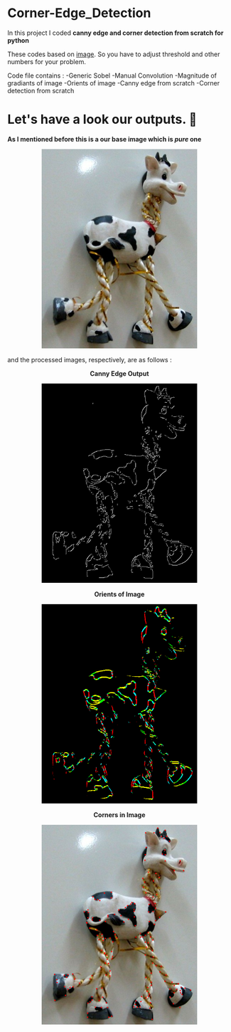 # Corner-Edge_Detection

In this project I coded **canny edge and corner detection from scratch for python**

These codes based on [image](https://raw.githubusercontent.com/ozgunsungar/Corner-Edge_Detection/main/image.png). So you have to adjust threshold and other numbers for your problem.

Code file contains : 
-Generic Sobel
-Manual Convolution
-Magnitude of gradiants of image
-Orients of image
-Canny edge from scratch
-Corner detection from scratch

# Let's have a look our outputs. :muscle:	

**As I mentioned before this is a our base image which is _pure_ one**
<p align="center">
  <img src="https://raw.githubusercontent.com/ozgunsungar/Corner-Edge_Detection/main/image.png" width="350" title="Base Image">
<p/>
and the processed images, respectively, are as follows : 

<p align="center">
  <b>Canny Edge Output
</p>


<p align="center">
  <img src="https://raw.githubusercontent.com/ozgunsungar/Corner-Edge_Detection/main/image_canny.png" width="350" title="Canny Edge">
<p/>

    
<p align="center">
  <b>Orients of Image
</p>

<p align="center">
  <img src="https://raw.githubusercontent.com/ozgunsungar/Corner-Edge_Detection/main/image_orient.png" width="350" title="Orients">
<p/>
    
<p align="center">
  <b>Corners in Image
</p>
    
<p align="center">
  <img src="https://raw.githubusercontent.com/ozgunsungar/Corner-Edge_Detection/main/image_corners.png" width="350" title="Corners">
<p/>
